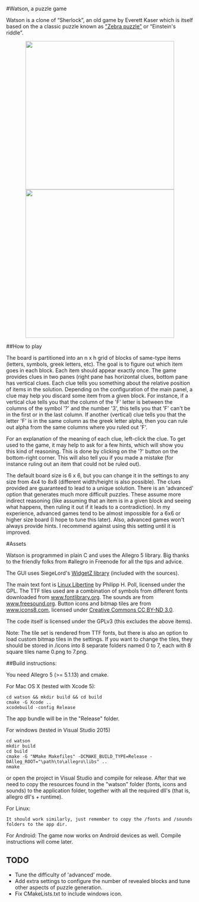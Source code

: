 #Watson, a puzzle game

Watson is a clone of “Sherlock”, an old game by Everett Kaser which is itself based on the a classic puzzle known as ["Zebra puzzle"](https://en.wikipedia.org/wiki/Zebra_Puzzle) or “Einstein's riddle”.
   
<p align="center">
<img src="https://github.com/koro-xx/Watson/blob/master/screenshots/watson-screenshot-1.png" width="400" />  <img src="https://github.com/koro-xx/Watson/blob/master/screenshots/watson-screenshot-2.png" width="400"/>
</p>

##How to play

The board is partitioned into an n x h grid of blocks of same-type items (letters, symbols, greek letters, etc). The goal is to figure out which item goes in each block. Each item should appear exactly once. The game provides clues in two panes (right pane has horizontal clues, bottom pane has vertical clues. Each clue tells you something about the relative position of items in the solution. Depending on the configuration of the main panel, a clue may help you discard some item from a given block. For instance, if a vertical clue tells you that the column of the 'F' letter is between the columns of the symbol '?' and the number '3', this tells you that 'F' can't be in the first or in the last column. If another (vertical) clue tells you that the letter 'F' is in the same column as the greek letter alpha, then you can rule out alpha from the same columns where you ruled out 'F'.

For an explanation of the meaning of each clue, left-click the clue. To get used to the game, it may help to ask for a few hints, which will show you this kind of reasoning. This is done by clicking on the '?' button on the bottom-right corner. 
This will also tell you if you made a mistake (for instance ruling out an item that could not be ruled out).

The default board size is 6 x 6, but you can change it in the settings to any size from 4x4 to 8x8 (different width/height is also possible). The clues provided are guaranteed to lead to a unique solution. There is an 'advanced' option that generates much more difficult puzzles. These assume more indirect reasoning (like assuming that an item is in a given block and seeing what happens, then ruling it out if it leads to a contradiction). In my experience, advanced games tend to be almost impossible for a 6x6 or higher size board (I hope to tune this later). Also, advanced games won't always provide hints. I recommend against using this setting until it is improved.

#Assets

Watson is programmed in plain C and uses the Allegro 5 library. Big thanks to the friendly folks from #allegro in Freenode for all the tips and advice.

The GUI uses SiegeLord's [WidgetZ library](https://github.com/SiegeLord/WidgetZ) (included with the sources).

The main text font is [Linux Libertine](http://linuxlibertine.sf.net/) by Philipp H. Poll, licensed under the GPL. The TTF tiles used are a combination of symbols from different fonts downloaded from www.fontlibrary.org.
The sounds are from www.freesound.org. Button icons and bitmap tiles are from www.icons8.com, licensed under [Creative Commons CC BY-ND 3.0](https://creativecommons.org/licenses/by-nd/3.0/).

The code itself is licensed under the GPLv3 (this excludes the above items).

Note: The tile set is rendered from TTF fonts, but there is also an option to load custom bitmap tiles in the settings. If you want to change the tiles, they should be stored in <APPDIR>/icons into 8 separate folders named 0 to 7, each with 8 square tiles name 0.png to 7.png. 

##Build instructions:

You need Allegro 5 (>= 5.1.13) and cmake.

For Mac OS X (tested with Xcode 5):

	cd watson && mkdir build && cd build
	cmake -G Xcode ..
	xcodebuild -config Release

The app bundle will be in the "Release" folder.

For windows (tested in Visual Studio 2015)

	cd watson
	mkdir build
	cd build
	cmake -G "NMake Makefiles" -DCMAKE_BUILD_TYPE=Release -DAlleg_ROOT="\path\to\allegro\libs" .. 
	nmake

or open the project in Visual Studio and compile for release. After that we need to copy the resources found in the "watson" folder (fonts, icons and sounds) to the application folder, together with all the required dll's (that is, allegro dll's + runtime). 

For Linux: 

	It should work similarly, just remember to copy the /fonts and /sounds folders to the app dir.

For Android: The game now works on Android devices as well. Compile instructions will come later.

## TODO

- Tune the difficulty of 'advanced' mode. 
- Add extra settings to configure the number of revealed blocks and tune other aspects of puzzle generation.
- Fix CMakeLists.txt to include windows icon.
